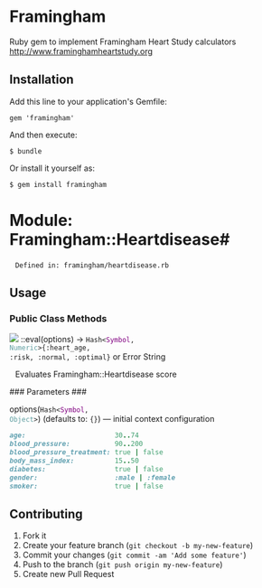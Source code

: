 # Framingham

Ruby gem to implement Framingham Heart Study calculators  
http://www.framinghamheartstudy.org

## Installation

Add this line to your application's Gemfile:

    gem 'framingham'

And then execute:

    $ bundle

Or install it yourself as:

    $ gem install framingham

# Module: Framingham::Heartdisease#
        `Defined in: framingham/heartdisease.rb`

## Usage

### Public Class Methods ###
![](http://ruby-doc.org/images/brick.png) ::eval(options) → <code>Hash&lt;<span style="color:purple">​Symbol</span>, <span style="color:cadetblue">Numeric</span>&gt;</span>{:heart_age, :risk, :normal, :optimal}</code> or Error String

        Evaluates Framingham::Heartdisease score
  
###   Parameters ###

options(<code>Hash&lt;<span style="color:purple">​Symbol</span>, <span style="color:cadetblue">Object</span>&gt;</span></code>) (defaults to: `{}`) — initial context configuration

```ruby
age:                      30..74  
blood_pressure:           90..200  
blood_pressure_treatment: true | false  
body_mass_index:          15..50  
diabetes:                 true | false  
gender:                   :male | :female  
smoker:                   true | false  
```

## Contributing

1. Fork it
2. Create your feature branch (`git checkout -b my-new-feature`)
3. Commit your changes (`git commit -am 'Add some feature'`)
4. Push to the branch (`git push origin my-new-feature`)
5. Create new Pull Request
